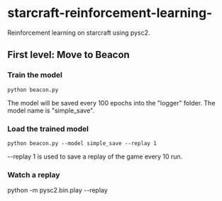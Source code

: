 # starcraft-reinforcement-learning-
Reinforcement learning on starcraft using pysc2.

## First level: Move to Beacon

### Train the model

```
python beacon.py
```

The model will be saved every 100 epochs into the "logger" folder. The model name is "simple_save".

### Load the trained model

```
python beacon.py --model simple_save --replay 1
```

--replay 1 is used to save a replay of the game every 10 run.

### Watch a replay

python -m pysc2.bin.play --replay <absolute-path-to-the-replay-file>
